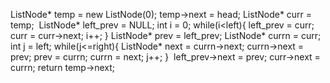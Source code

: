 ListNode* temp = new ListNode(0);
temp->next = head;
ListNode* curr = temp;
​
ListNode* left_prev = NULL;
int i = 0;
while(i<left){
left_prev = curr;
curr = curr->next;
i++;
}
ListNode* prev = left_prev;
ListNode* currn = curr;
int j = left;
while(j<=right){
ListNode* next = currn->next;
currn->next = prev;
prev = currn;
currn = next;
j++;
}
​
left_prev->next = prev;
curr->next = currn;
​
return temp->next;